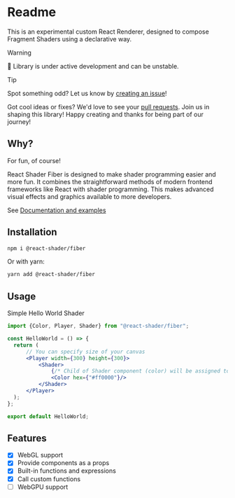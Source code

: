 # Readme

This is an experimental custom React Renderer, designed to compose Fragment Shaders using a declarative way.

> [!WARNING]
> 🚧 Library is under active development and can be unstable.

> [!TIP]
> Spot something odd? Let us know by [creating an issue](https://github.com/pavophilip/react-shader-fiber/issues/new)!
>
> Got cool ideas or fixes? We'd love to see
> your [pull requests](https://github.com/pavophilip/react-shader-fiber/pulls). Join us in shaping this library!
> Happy creating and thanks for being part of our journey!
>

## Why?

For fun, of course!

React Shader Fiber is designed to make shader programming easier and more fun. It combines the straightforward methods
of modern frontend frameworks like React with shader programming. This makes advanced visual effects and graphics
available to more developers.

See [Documentation and examples](https://pavophilip.github.io/react-shader-fiber)

## Installation

```bash
npm i @react-shader/fiber
```

Or with yarn:

```bash
yarn add @react-shader/fiber
```

## Usage

Simple Hello World Shader

```jsx
import {Color, Player, Shader} from "@react-shader/fiber";

const HelloWorld = () => {
  return (
      // You can specify size of your canvas
      <Player width={300} height={300}>
          <Shader>
              {/* Child of Shader component (color) will be assigned to the result */}
              <Color hex={"#ff0000"}/>
          </Shader>
      </Player>
  );
};

export default HelloWorld;
```

## Features

- [x]  WebGL support
- [x]  Provide components as a props
- [x]  Built-in functions and expressions
- [x]  Call custom functions
- [ ]  WebGPU support